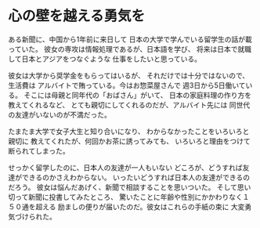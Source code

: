 # 心の壁を越える勇気を

ある新聞に、中国から1年前に来日して
日本の大学で学んでいる留学生の話が載っていた。
彼女の専攻は情報処理であるが、日本語を学び、
将来は日本で就職して日本とアジアをつなぐような
仕事をしたいと思っている。

彼女は大学から奨学金をもらってはいるが、
それだけでは十分ではないので、生活費は
アルバイトで賄っている。今はお惣菜屋さんで
週3日から5日働いている。
そこには母親と同年代の「おばさん」がいて、
日本の家庭料理の作り方を教えてくれるなど、
とても親切にしてくれるのだが、アルバイト先には
同世代の友達がいないのが不満だった。

たまたま大学で女子大生と知り合いになり、
わからなかったことをいろいろと親切に
教えてくれたが、何回かお茶に誘ってみても、
いろいろと理由をつけて断られてしまった。

せっかく留学したのに、日本人の友達が一人もいない
どころが、どうすれば友達ができるのかさえわからない。
いったいどうすれば日本人の友達ができるのだろう。
彼女は悩んだあげく、新聞で相談することを思いついた。
そして思い切って新聞に投書してみたところ、
驚いたことに年齢や性別にかかわりなく１５０通を超える
励ましの便りが届いたのだ。彼女はこれらの手紙の束に
大変勇気づけられた。
